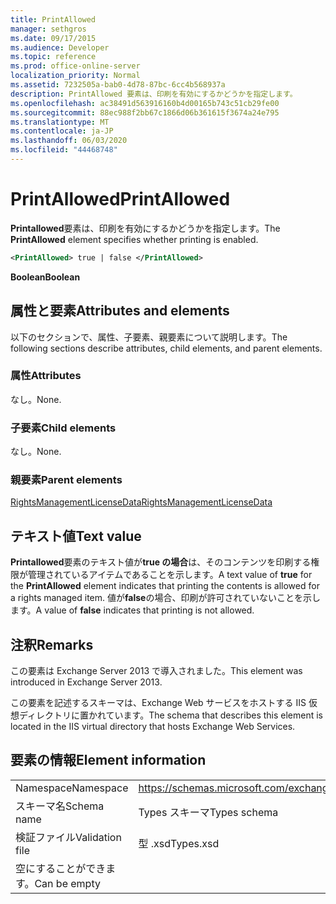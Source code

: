 ```yaml
---
title: PrintAllowed
manager: sethgros
ms.date: 09/17/2015
ms.audience: Developer
ms.topic: reference
ms.prod: office-online-server
localization_priority: Normal
ms.assetid: 7232505a-bab0-4d78-87bc-6cc4b568937a
description: PrintAllowed 要素は、印刷を有効にするかどうかを指定します。
ms.openlocfilehash: ac38491d563916160b4d00165b743c51cb29fe00
ms.sourcegitcommit: 88ec988f2bb67c1866d06b361615f3674a24e795
ms.translationtype: MT
ms.contentlocale: ja-JP
ms.lasthandoff: 06/03/2020
ms.locfileid: "44468748"
---
```

# <a name="printallowed"></a><span data-ttu-id="b6f24-103">PrintAllowed</span><span class="sxs-lookup"><span data-stu-id="b6f24-103">PrintAllowed</span></span>

<span data-ttu-id="b6f24-104">**Printallowed**要素は、印刷を有効にするかどうかを指定します。</span><span class="sxs-lookup"><span data-stu-id="b6f24-104">The **PrintAllowed** element specifies whether printing is enabled.</span></span> 
  
```XML
<PrintAllowed> true | false </PrintAllowed>
```

 <span data-ttu-id="b6f24-105">**Boolean**</span><span class="sxs-lookup"><span data-stu-id="b6f24-105">**Boolean**</span></span>
## <a name="attributes-and-elements"></a><span data-ttu-id="b6f24-106">属性と要素</span><span class="sxs-lookup"><span data-stu-id="b6f24-106">Attributes and elements</span></span>

<span data-ttu-id="b6f24-107">以下のセクションで、属性、子要素、親要素について説明します。</span><span class="sxs-lookup"><span data-stu-id="b6f24-107">The following sections describe attributes, child elements, and parent elements.</span></span>
  
### <a name="attributes"></a><span data-ttu-id="b6f24-108">属性</span><span class="sxs-lookup"><span data-stu-id="b6f24-108">Attributes</span></span>

<span data-ttu-id="b6f24-109">なし。</span><span class="sxs-lookup"><span data-stu-id="b6f24-109">None.</span></span>
  
### <a name="child-elements"></a><span data-ttu-id="b6f24-110">子要素</span><span class="sxs-lookup"><span data-stu-id="b6f24-110">Child elements</span></span>

<span data-ttu-id="b6f24-111">なし。</span><span class="sxs-lookup"><span data-stu-id="b6f24-111">None.</span></span>
  
### <a name="parent-elements"></a><span data-ttu-id="b6f24-112">親要素</span><span class="sxs-lookup"><span data-stu-id="b6f24-112">Parent elements</span></span>

[<span data-ttu-id="b6f24-113">RightsManagementLicenseData</span><span class="sxs-lookup"><span data-stu-id="b6f24-113">RightsManagementLicenseData</span></span>](rightsmanagementlicensedata.md)
  
## <a name="text-value"></a><span data-ttu-id="b6f24-114">テキスト値</span><span class="sxs-lookup"><span data-stu-id="b6f24-114">Text value</span></span>

<span data-ttu-id="b6f24-115">**Printallowed**要素のテキスト値が**true の場合**は、そのコンテンツを印刷する権限が管理されているアイテムであることを示します。</span><span class="sxs-lookup"><span data-stu-id="b6f24-115">A text value of **true** for the **PrintAllowed** element indicates that printing the contents is allowed for a rights managed item.</span></span> <span data-ttu-id="b6f24-116">値が**false**の場合、印刷が許可されていないことを示します。</span><span class="sxs-lookup"><span data-stu-id="b6f24-116">A value of **false** indicates that printing is not allowed.</span></span> 
  
## <a name="remarks"></a><span data-ttu-id="b6f24-117">注釈</span><span class="sxs-lookup"><span data-stu-id="b6f24-117">Remarks</span></span>

<span data-ttu-id="b6f24-118">この要素は Exchange Server 2013 で導入されました。</span><span class="sxs-lookup"><span data-stu-id="b6f24-118">This element was introduced in Exchange Server 2013.</span></span>
  
<span data-ttu-id="b6f24-119">この要素を記述するスキーマは、Exchange Web サービスをホストする IIS 仮想ディレクトリに置かれています。</span><span class="sxs-lookup"><span data-stu-id="b6f24-119">The schema that describes this element is located in the IIS virtual directory that hosts Exchange Web Services.</span></span>
  
## <a name="element-information"></a><span data-ttu-id="b6f24-120">要素の情報</span><span class="sxs-lookup"><span data-stu-id="b6f24-120">Element information</span></span>

|||
|:-----|:-----|
|<span data-ttu-id="b6f24-121">Namespace</span><span class="sxs-lookup"><span data-stu-id="b6f24-121">Namespace</span></span>  <br/> |https://schemas.microsoft.com/exchange/services/2006/types  <br/> |
|<span data-ttu-id="b6f24-122">スキーマ名</span><span class="sxs-lookup"><span data-stu-id="b6f24-122">Schema name</span></span>  <br/> |<span data-ttu-id="b6f24-123">Types スキーマ</span><span class="sxs-lookup"><span data-stu-id="b6f24-123">Types schema</span></span>  <br/> |
|<span data-ttu-id="b6f24-124">検証ファイル</span><span class="sxs-lookup"><span data-stu-id="b6f24-124">Validation file</span></span>  <br/> |<span data-ttu-id="b6f24-125">型 .xsd</span><span class="sxs-lookup"><span data-stu-id="b6f24-125">Types.xsd</span></span>  <br/> |
|<span data-ttu-id="b6f24-126">空にすることができます。</span><span class="sxs-lookup"><span data-stu-id="b6f24-126">Can be empty</span></span>  <br/> ||
   

